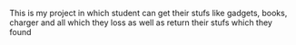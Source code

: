 This is my project in which student can get their stufs like gadgets, books, charger and all which they loss as well as return their stufs which they found
